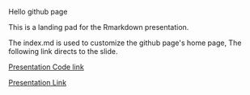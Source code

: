 Hello github page

This is a landing pad for the Rmarkdown presentation.

The index.md is used to customize the github page's home page, The following link directs to the slide.

[Presentation Code link](/R/presentations/cpr_paper_story.html)

[Presentation Link](https://adamkemberling.github.io/continuous_plankton_recorder/R/presentations/cpr_paper_story.html#1)

